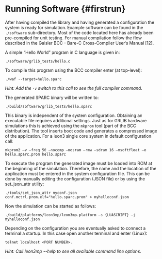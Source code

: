 Running Software {#firstrun}
============================

After having compiled the library and having generated a configuration the system is ready for simulation. 
Example software can be found in the `./software` sub-directory. 
Most of the code located here has already been pre-compiled for unit testing. 
For manual compilation follow the flow described in the Gaisler BCC – Bare-C Cross-Compiler User’s Manual [12].

A simple “Hello World” program in C language is given in:
~~~
./software/grlib_tests/hello.c
~~~~

To compile this program using the BCC compiler enter (at top-level):
~~~
./waf --target=hello.sparc
~~~
*Hint: Add the `-v` switch to this call to see the full compiler command.*

The generated SPARC binary will be written to:
~~~
./build/software/grlib_tests/hello.sparc
~~~

This binary is independent of the system configuration. 
Obtaining an executable file requires additional settings. 
Just as for GRLIB hardware simulations this is achieved using the `mkprom` tool (part of the BCC distribution). 
The tool inserts boot code and generates a compressed image of the application. 
For a leon3 single core system in default configuration call:
~~~
mkprom2 –v –freq 50 –nocomp –nosram –rmw –sdram 16 –msoftfloat –o hello.sparc.prom hello.sparc
~~~

To execute the program the generated image must be loaded into ROM at the beginning of the simulation. 
Therefore, the name and the location of the application must be entered in the system configuration file. 
This can be done by manually editing the configuration (JSON file) or by using the set_json_attr utility:
~~~
./tools/set_json_attr myconf.json conf.mctrl.prom.elf="hello.sparc.prom" > myhelloconf.json
~~~

Now the simulation can be started as follows:
~~~
./build/platforms/leon3mp/leon3mp.platform –s {LUASCRIPT} –j myhelloconf.json
~~~

Depending on the configuration you are eventually asked to connect a terminal a startup. 
In this case open another terminal and enter (Linux):
~~~
telnet localhost <PORT NUMBER>.
~~~
*Hint: Call leon3mp --help to see all available command line options.*

